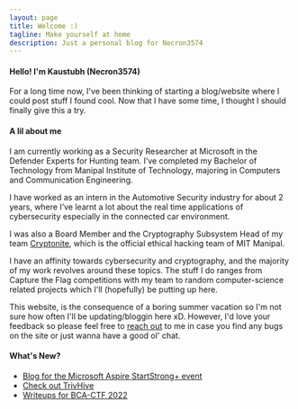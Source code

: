 ```yaml
---
layout: page
title: Welcome :)
tagline: Make yourself at home
description: Just a personal blog for Necron3574
---
```


#### Hello! I'm Kaustubh (Necron3574)

For a long time now, I've been thinking of starting a blog/website where I could post stuff I found cool. Now that I have some time, I thought I should finally give this a try.

#### A lil about me  

I am currently working as a Security Researcher at Microsoft in the Defender Experts for Hunting team. I’ve completed my Bachelor of Technology from Manipal Institute of Technology, majoring in Computers and Communication Engineering.  

I have worked as an intern in the Automotive Security industry for about 2 years, where I’ve learnt a lot about the real time applications of cybersecurity especially in the connected car environment.

I was also a Board Member and the Cryptography Subsystem Head of my team [Cryptonite](https://cryptonite.live/), which is the official ethical hacking team of MIT Manipal.  

I have an affinity towards cybersecurity and cryptography, and the majority of my work revolves around these topics.
The stuff I do ranges from Capture the Flag competitions with my team to random computer-science related projects which I'll (hopefully) be putting up here.

This website, is the consequence of a boring summer vacation so I'm not sure how often I'll be updating/bloggin here xD. However, I'd love your feedback so please feel free to [reach out](pages/contact_me) to me in case you find any bugs on the site or just wanna have a good ol' chat.

#### What's New?

- [Blog for the Microsoft Aspire StartStrong+ event](pages/aspire24.md)
- [Check out TrivHive](pages/trivhive.md)
- [Writeups for BCA-CTF 2022](pages/bcactf_2022.md)
